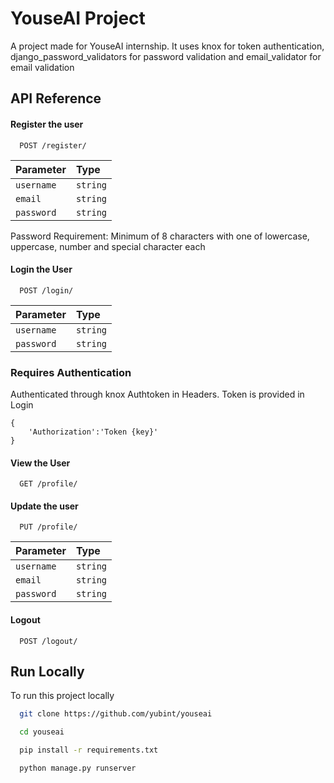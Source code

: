 
# YouseAI Project

A project made for YouseAI internship. It uses knox for token authentication, django_password_validators for password validation and email_validator for email validation


## API Reference

#### Register the user

```http
  POST /register/
```

| Parameter | Type     | 
| :-------- | :------- | 
| `username` | `string` | 
| `email` | `string` | 
| `password` | `string` | 

Password Requirement: Minimum of 8 characters with one of lowercase, uppercase, number and special character each
#### Login the User

```http
  POST /login/
```

| Parameter | Type     | 
| :-------- | :------- | 
| `username` | `string` | 
| `password` | `string` | 

### Requires Authentication
Authenticated through knox Authtoken in Headers. Token is provided in Login

```
{
    'Authorization':'Token {key}'
}
```
#### View the User

```http
  GET /profile/
```

#### Update the user

```http
  PUT /profile/
```
| Parameter | Type     | 
| :-------- | :------- | 
| `username` | `string` | 
| `email` | `string` | 
| `password` | `string` |

#### Logout
```http
  POST /logout/
```


## Run Locally

To run this project locally

```bash
  git clone https://github.com/yubint/youseai
```
```bash
  cd youseai
```

```bash
  pip install -r requirements.txt
```
```bash
  python manage.py runserver
```



